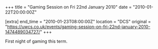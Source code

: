 +++
title = "Gaming Session on Fri 22nd January 2010"
date = "2010-01-22T20:00:00Z"

[extra]
end_time = "2010-01-23T08:00:00Z"
location = "DCS"
original = "https://uwcs.co.uk/events/gaming-session-on-fri-22nd-january-2010-1474489034727/"
+++

First night of gaming this term.

